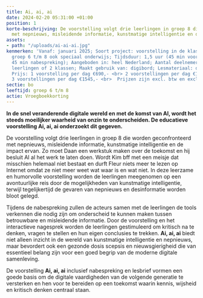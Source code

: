 ```yaml
---
title: Ai, ai, ai
date: 2024-02-20 05:31:00 +01:00
position: 1
korte-beschrijving: De voorstelling volgt drie leerlingen in groep 8 die worden geconfronteerd
  met nepnieuws, misleidende informatie, kunstmatige intelligentie en de impact ervan.
assets:
- path: "/uploads/ai-ai-ai.jpg"
kenmerken: 'Vanaf: januari 2025; Soort project: voorstelling in de klas; Doelgroep:
  groep 6 t/m 8 ook speciaal onderwijs; Tijdsduur: 1,5 uur (45 min voorstelling en
  45 min nabespreking); Aangeboden in: heel Nederland; Aantal deelnemers: max. 64
  leerlingen of 2 klassen; Maakt gebruik van: digibord; Lesmateriaal: digitale educatiekit;
  Prijs: 1 voorstelling per dag €690,- <br> 2 voorstellingen per dag €1150,- <br>
  3 voorstellingen per dag €1545,- <br>  Prijzen zijn excl. btw en excl. reiskosten; '
sectie: bo
leeftijd: groep 6 t/m 8
actie: Vroegboekkorting
---
```


**In de snel veranderende digitale wereld en met de komst van AI, wordt het steeds moeilijker waarheid van onzin te onderscheiden. De educatieve voorstelling Ai, ai, ai onderzoekt dit gegeven.**

De voorstelling volgt drie leerlingen in groep 8 die worden geconfronteerd met nepnieuws, misleidende informatie, kunstmatige intelligentie en de impact ervan. Zo moet Daan een werkstuk maken over de toekomst en hij besluit AI al het werk te laten doen. Wordt Kim bff met een meisje dat misschien helemaal niet bestaat en durft Fleur niets meer te lezen op Internet omdat ze niet meer weet wat waar is en wat niet. In deze leerzame en humorvolle voorstelling worden de leerlingen meegenomen op een avontuurlijke reis door de mogelijkheden van kunstmatige intelligentie, terwijl tegelijkertijd de gevaren van nepnieuws en desinformatie worden bloot gelegd.

Tijdens de nabespreking zullen de acteurs samen met de leerlingen de tools verkennen die nodig zijn om onderscheid te kunnen maken tussen betrouwbare en misleidende informatie. Door de voorstelling en het interactieve nagesprek worden de leerlingen gestimuleerd om kritisch na te denken, vragen te stellen en hun eigen conclusies te trekken. **Ai, ai, ai** biedt niet alleen inzicht in de wereld van kunstmatige intelligentie en nepnieuws, maar bevordert ook een gezonde dosis scepsis en nieuwsgierigheid die van essentieel belang zijn voor een goed begrip van de moderne digitale samenleving.

De voorstelling **Ai, ai, ai** inclusief nabespreking en lesbrief vormen een goede basis om de digitale vaardigheden van de volgende generatie te versterken en hen voor te bereiden op een toekomst waarin kennis, wijsheid en kritisch denken centraal staan. 